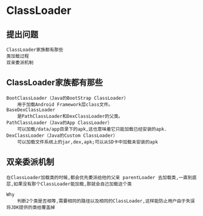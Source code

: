 # ClassLoader

## 提出问题

    ClassLoader家族都有那些
    类加载过程
    双亲委派机制


##   ClassLoader家族都有那些

    BootClassLoader（Java的BootStrap ClassLoader）
        用于加载Android Framework层class文件。
    BaseDexClassLoader
        是PathClassLoader和DexClassLoader的父类。
    PathClassLoader（Java的App ClassLoader）
        可以加载/data/app目录下的apk,这也意味着它只能加载已经安装的apk.
    DexClassLoader（Java的Custom ClassLoader）
        可以加载文件系统上的jar,dex,apk;可以从SD卡中加载未安装的apk

## 双亲委派机制

    在ClassLoader加载类的时候,都会优先委派给他的父亲 parentLoader 去加载类,一直到底层,如果没有那个ClassLoader能加载,那就会自己加载这个类

    Why
        判断2个类是否相等,需要相同的路径以及相同的ClassLoader,这样能防止用户由于失误将JDK提供的类给覆盖掉
